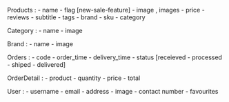 Products : 
    - name 
    - flag [new-sale-feature] 
    - image , images 
    - price 
    - reviews 
    - subtitle 
    - tags 
    - brand 
    - sku 
    - category

Category : 
    - name 
    - image

Brand : 
    - name 
    - image

Orders : 
    - code 
    - order_time 
    - delivery_time 
    - status [receieved - processed - shiped - delivered]

OrderDetail :
    - product 
    - quantity 
    - price 
    - total

User :
    - username 
    - email 
    - address 
    - image 
    - contact number 
    - favourites